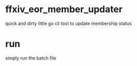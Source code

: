# ffxiv_eor_member_updater
quick and dirty little go cli tool to update membership status

# run
simply run the batch file

